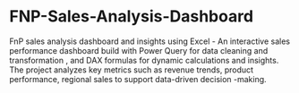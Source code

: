 # FNP-Sales-Analysis-Dashboard
FnP sales analysis dashboard and insights using Excel - An interactive sales performance dashboard build with Power Query for data cleaning and transformation , and DAX formulas for dynamic calculations and insights. The project analyzes key metrics such as revenue trends, product performance, regional sales to support data-driven decision -making.
